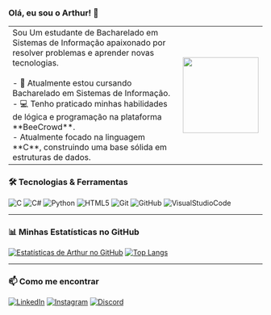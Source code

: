 ### Olá, eu sou o Arthur! 👋<br>
<table>
  <tr>
    <td>
      Sou Um estudante de Bacharelado em Sistemas de Informação apaixonado por resolver problemas e aprender novas tecnologias.<br><br>
      - 🌱 Atualmente estou cursando Bacharelado em Sistemas de Informação.<br>
      - 💻 Tenho praticado minhas habilidades de lógica e programação na plataforma **BeeCrowd**.<br>
      - Atualmente focado na linguagem **C**, construindo uma base sólida em estruturas de dados.
    </td>
    <td>
      <img src="https://i.pinimg.com/originals/ab/de/8d/abde8d9dbb4fcb0b07ce2586f39346f6.gif" width="150">
    </td>
  </tr>
</table>


### 🛠️ Tecnologias & Ferramentas

![C](https://img.shields.io/badge/C-00599C?style=for-the-badge&logo=c&logoColor=white)
![C#](https://img.shields.io/badge/C%23-239120?style=for-the-badge&logo=csharp&logoColor=white)
![Python](https://img.shields.io/badge/Python-3776AB?style=for-the-badge&logo=python&logoColor=white)
![HTML5](https://img.shields.io/badge/HTML5-E34F26?style=for-the-badge&logo=html5&logoColor=white)
![Git](https://img.shields.io/badge/GIT-E44C30?style=for-the-badge&logo=git&logoColor=white)
![GitHub](https://img.shields.io/badge/GitHub-100000?style=for-the-badge&logo=github&logoColor=white)
![VisualStudioCode](https://img.shields.io/badge/VisualStudioCode-0078D4?style=for-the-badge&logo=visual%20studio%20code&logoColor=white)

---

### 📊 Minhas Estatísticas no GitHub

[![Estatísticas de Arthur no GitHub](https://github-readme-stats.vercel.app/api?username=arthurgxtz-exe&show_icons=true&theme=dracula&include_all_commits=true&count_private=true)](https://github.com/arthurgxtz-exe)
[![Top Langs](https://github-readme-stats.vercel.app/api/top-langs/?username=arthurgxtz-exe&layout=compact&theme=dracula)](https://github.com/arthurgxtz-exe)

---

### 📫 Como me encontrar

[![LinkedIn](https://img.shields.io/badge/LinkedIn-0077B5?style=for-the-badge&logo=linkedin&logoColor=white)](https://www.linkedin.com/in/arthur-ferreira-a76064166/)
[![Instagram](https://img.shields.io/badge/Instagram-E4405F?style=for-the-badge&logo=instagram&logoColor=white)](https://www.instagram.com/arthurgxtz/)
[![Discord](https://img.shields.io/badge/Discord-7289DA?style=for-the-badge&logo=discord&logoColor=white)](https://discord.gg/F4JqufJRRJ)
